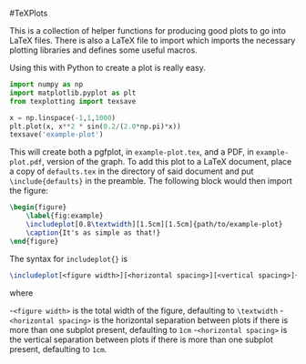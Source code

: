 #TeXPlots

This is a collection of helper functions for producing good plots to go
into LaTeX files. There is also a LaTeX file to import which imports the
necessary plotting libraries and defines some useful macros.

Using this with Python to create a plot is really easy.
```python
import numpy as np
import matplotlib.pyplot as plt
from texplotting import texsave

x = np.linspace(-1,1,1000)
plt.plot(x, x**2 * sin(0.2/(2.0*np.pi)*x))
texsave('example-plot')
```
This will create both a pgfplot, in `example-plot.tex`, and a PDF,
in `example-plot.pdf`, version of the graph.
To add this plot to a LaTeX document, place a copy of `defaults.tex` in
the directory of said document and put `\include{defaults}` in the preamble.
The following block would then import the figure:

```latex
\begin{figure}
    \label{fig:example}
    \includeplot[0.8\textwidth][1.5cm][1.5cm]{path/to/example-plot}
    \caption{It's as simple as that!}
\end{figure}
```

The syntax for `includeplot{}` is
```latex
\includeplot[<figure width>][<horizontal spacing>][<vertical spacing>]{path/to/example-plot}
```
where 

-`<figure width>` is the total width of the figure, defaulting to `\textwidth`
-`<horizontal spacing>` is the horizontal separation between plots if there
 is more than one subplot present, defaulting to `1cm`
-`<horizontal spacing>` is the vertical separation between plots if there
 is more than one subplot present, defaulting to `1cm`.
